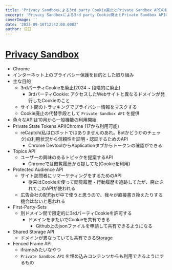 ```yaml
---
title: 'Privacy Sandboxによる3rd party Cookie廃止とPrivate Sandbox APIの紹介'
excerpt: 'Privacy Sandboxによる3rd party Cookie廃止とPrivate Sandbox APIの紹介'
coverImage: ''
date: '2023-09-10T12:42:00.000Z'
author: 江口
---
```


# [Privacy Sandbox](https://privacysandbox.com/intl/ja_jp/)

- Chrome
- インターネット上のプライバシー保護を目的とした取り組み
- 主な目的
	- 3rdパーティCookieを廃止(2024 ~ 段階的に廃止)
		- 3rdパーティCookie: アクセスしたWebサイトと異なるドメインが発行したCookieのこと
	- サイト間のトラッキングでプライバシー情報をマスクする
	- Cookie廃止の代替手段として `Private Sandbox API` を提供
- 色々なAPIは10月から一般機能の利用開始
- Private State Tokens API(Chrome 117から利用可能)
	- reCaptch(私はロボットではありませんのあれ。Botかどうかのチェック)の利用状況から信頼性を証明・認証するためのAPI
		- Chrome DevtoolからApplicationタブからトークンの確認ができる
- Topics API
	- ユーザーの興味のあるトピックを提案するAPI
		- Chromeでは閲覧履歴から提してた(Cookieを利用)
- Protected Audience API
	- サイト訪問者にリマーケティングをするためのAPI
		- 従来はCookieを使って閲覧履歴・行動履歴を追跡してたが、廃止されてこのAPIが使われる
	- 広告会社の配布jsが中で使うと思うので、我々が直接書き換えたりする機会はないと思われる
- First-Party-Sets
	- 別ドメイン間で限定的に3rdパーティCookieを許可する
		- ドメインをまたいでCookieを共有できる
			- Github上のjsonファイルを申請して共有できるようになる
- Shared Storage API
	- ドメインが異なっていても共有できるStorage
- Fenced Frame API
	- iframeみたいなやつ
	- `Private Sandbox API` を埋め込みコンテンツからも利用できるようにするもの

